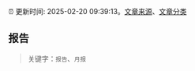 :alarm_clock: 更新时间: 2025-02-20 09:39:13。[文章来源](/README.md)、[文章分类](/TAGS.md)

## 报告


> 关键字：`报告`、`月报`



